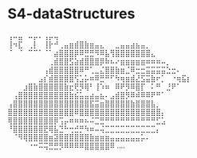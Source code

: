 # S4-dataStructures
⢠⠤⣤⠀⠤⡤⠄⢠⡤⢤⠀⠀⠀⠀⠀⠀⠀⠀⠀⠀⠀⠀⠀⠀⠀⠀⠀⠀⠀⠀⠀⠀⠀⠀⠀
⢸⠲⣏⠀⢀⡇⠀⢸⡗⠚⢀⣤⣶⣾⣿⣷⣶⣤⣄⠀⠀⣀⣤⣤⣴⣦⣤⡀⠀⠀⠀⠀⠀⠀⠀
⠈⠀⠈⠀⠉⠉⠁⠈⠁⣴⣿⣿⣿⡿⠿⣛⣛⠻⠿⣧⢻⣿⣿⣿⣿⣿⣿⣿⣄⠀⠀⠀⠀⠀⠀
⠀⠀⠀⠀⠀⠀⠀⠀⢀⣾⣿⣿⣫⣵⣾⣿⣿⣿⡿⠷⠦⠔⣶⣶⣶⣶⣶⠶⠶⠶⠤⡀⠀⠀⠀⠀
⠀⠀⠀⠀⠀⠀⠀⢠⣾⣿⣿⣿⣿⣿⠿⠛⢁⣀⣌⣿⣿⣷⣶⣈⠿⣒⣒⣭⣭⣭⣭⣑⣒⠄⠀⠀
⠀⠀⠀⠀⠀⠀⣠⡎⣾⣿⣿⣿⣿⢫⣡⡥⠶⠿⣛⠛⠋⠳⢶⣶⣾⣜⣫⣭⣷⠖⡁⠀⠐⢶⣯⡆⠀
⠀⠀⠀⣰⣿⣷⣿⣿⣿⣿⣿⣷⣖⢟⡻⢿⠃⢸⠱⠶⠀⠿⠟⡻⠿⣿⡏⠀⠅⠛⠀⣘⠟⠁⠀ ⠀
⠀⢠⣿⣿⣿⣿⣿⣿⣿⣿⣿⣿⣷⣮⣥⣤⣴⣤⣦⠄⣠⣾⣿⡻⠿⠾⠿⠿⠟⠛⠁⠀⠀⠀ ⠀
⢠⣿⣿⣿⣿⣿⣿⣿⣿⣿⣿⣿⣿⣿⣿⣿⣯⣭⣶⣿⣿⣿⣿⣿⣷⣿⣿⣿⣧⡀⠀⠀⠀⠀ ⠀
⣿⣿⣿⣿⣿⣿⣿⣿⣿⣿⣿⣿⣿⠿⣿⣿⣿⣿⣿⣿⣿⣿⣿⣿⣿⣿⣿⣿⣿⣿⡄⠀⠀⠀ ⠀
⢿⣿⣿⣿⣿⣿⣿⣿⣿⡿⢩⡤⠶⠶⠶⠦⠬⣉⣛⠛⠛⠛⠛⠛⠛⠛⠛⠛⠛⣋⣡⠀⠀⠀ ⠀
⠘⣿⣿⣿⣿⣿⣿⣟⢿⣧⣙⠓⢒⣚⡛⠳⠶⠤⢬⣉⣉⣉⣉⣉⣉⣉⣉⣉⣉⡄⠀⠀⠀⠀ ⠀
⠀⠈⠻⢿⣿⣿⣿⣿⣶⣽⣿⣿⣿⣿⣿⣿⣷⣶⣶⣶⣤⣤⣤⣤⣤⣤⡥⠄⠀⠀⠀⠀⠀⠀
⠀⠀⠀⠀⠐⠒⠭⢭⣛⣛⡻⠿⠿⠿⠿⣿⣿⣿⣿⣿⠿ ....